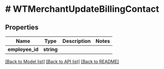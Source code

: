 # # WTMerchantUpdateBillingContact

## Properties

Name | Type | Description | Notes
------------ | ------------- | ------------- | -------------
**employee_id** | **string** |  |

[[Back to Model list]](../../README.md#models) [[Back to API list]](../../README.md#endpoints) [[Back to README]](../../README.md)
